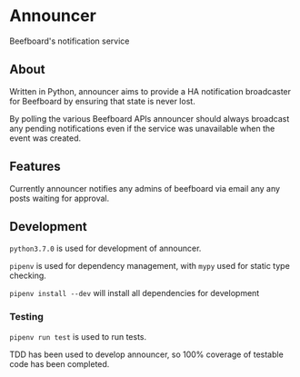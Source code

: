 # Announcer

Beefboard's notification service

## About

Written in Python, announcer aims to provide a HA notification broadcaster for Beefboard
by ensuring that state is never lost.

By polling the various Beefboard APIs announcer should always broadcast
any pending notifications even if the service was unavailable when
the event was created.

## Features

Currently announcer notifies any admins of beefboard via email any any
posts waiting for approval.

## Development

`python3.7.0` is used for development of announcer.

`pipenv` is used for dependency management, with `mypy` used for
static type checking.

`pipenv install --dev` will install all dependencies for development

### Testing

`pipenv run test` is used to run tests.

TDD has been used to develop announcer, so 100% coverage of testable code
has been completed.
